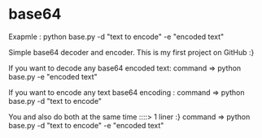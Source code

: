 # base64

Exapmle : python base.py -d "text to encode" -e "encoded text"

Simple base64 decoder and encoder.
This is my first project on GitHub :}


If you want to decode any base64 encoded text:
command => python base.py -e "encoded text"

If you want  to encode any text base64 encoding :
command => python base.py -d "text to encode"

You and also do both at the same time ::::> 1 liner :}
command => python base.py -d "text to encode" -e "encoded text"

